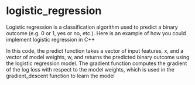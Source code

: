 # logistic_regression

Logistic regression is a classification algorithm used to predict a binary outcome (e.g. 0 or 1, yes or no, etc.). Here is an example of how you could implement logistic regression in C++

In this code, the predict function takes a vector of input features, x, and a vector of model weights, w, and returns the predicted binary outcome using the logistic regression model. The gradient function computes the gradient of the log loss with respect to the model weights, which is used in the gradient_descent function to learn the model
